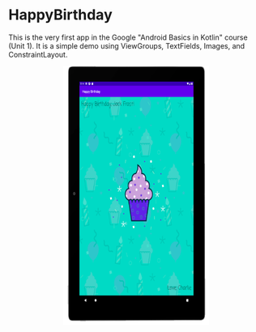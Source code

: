 # HappyBirthday
This is the very first app in the Google "Android Basics in Kotlin" course (Unit 1).
It is a simple demo using ViewGroups, TextFields, Images, and ConstraintLayout.

<center><img src="JackFrost.png" height=512 width=288 /></center>

